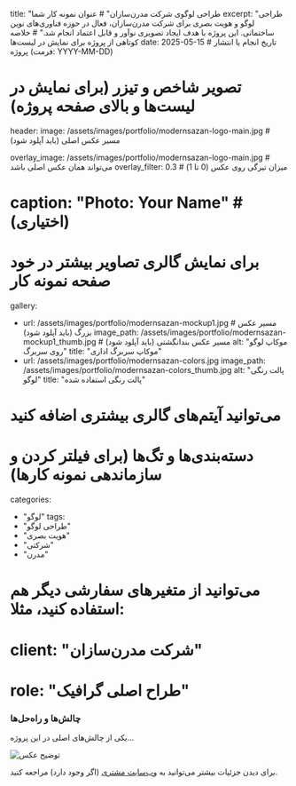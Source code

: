 
title: "طراحی لوگوی شرکت مدرن‌سازان" # عنوان نمونه کار شما
excerpt: "طراحی لوگو و هویت بصری برای شرکت مدرن‌سازان، فعال در حوزه فناوری‌های نوین ساختمانی. این پروژه با هدف ایجاد تصویری نوآور و قابل اعتماد انجام شد." # خلاصه کوتاهی از پروژه برای نمایش در لیست‌ها
date: 2025-05-15 # تاریخ انجام یا انتشار پروژه (فرمت: YYYY-MM-DD)

# تصویر شاخص و تیزر (برای نمایش در لیست‌ها و بالای صفحه پروژه)
header:
  image: /assets/images/portfolio/modernsazan-logo-main.jpg # مسیر عکس اصلی (باید آپلود شود)
  
  overlay_image: /assets/images/portfolio/modernsazan-logo-main.jpg # می‌تواند همان عکس اصلی باشد
  overlay_filter: 0.3 # میزان تیرگی روی عکس (0 تا 1)
  # caption: "Photo: Your Name" # (اختیاری)

# برای نمایش گالری تصاویر بیشتر در خود صفحه نمونه کار
gallery:
  - url: /assets/images/portfolio/modernsazan-mockup1.jpg # مسیر عکس بزرگ (باید آپلود شود)
    image_path: /assets/images/portfolio/modernsazan-mockup1_thumb.jpg # مسیر عکس بندانگشتی (باید آپلود شود)
    alt: "موکاپ لوگو روی سربرگ"
    title: "موکاپ سربرگ اداری"
  - url: /assets/images/portfolio/modernsazan-colors.jpg
    image_path: /assets/images/portfolio/modernsazan-colors_thumb.jpg
    alt: "پالت رنگی لوگو"
    title: "پالت رنگی استفاده شده"
  # می‌توانید آیتم‌های گالری بیشتری اضافه کنید

# دسته‌بندی‌ها و تگ‌ها (برای فیلتر کردن و سازماندهی نمونه کارها)
categories:
  - "لوگو"
tags:
  - "طراحی لوگو"
  - "هویت بصری"
  - "شرکتی"
  - "مدرن"

# می‌توانید از متغیرهای سفارشی دیگر هم استفاده کنید، مثلا:
# client: "شرکت مدرن‌سازان"
# role: "طراح اصلی گرافیک"

### چالش‌ها و راه‌حل‌ها
یکی از چالش‌های اصلی در این پروژه...

![توضیح عکس](/assets/images/portfolio/modernsazan-another-view.jpg)

برای دیدن جزئیات بیشتر می‌توانید به [وب‌سایت مشتری](https_://example.com) (اگر وجود دارد) مراجعه کنید.
